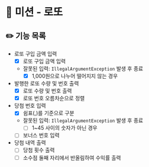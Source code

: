 # 🎱 미션 - 로또

## ✏️ 기능 목록
- 로또 구입 금액 입력
    - [x] 로또 구입 금액 입력
    - 잘못된 입력: `IllegalArgumentException` 발생 후 종료
        - [x] 1,000원으로 나누어 떨어지지 않는 경우
- 발행한 로또 수량 및 번호 출력
    - [x] 로또 수량 및 번호 출력
    - [x] 로또 번호 오름차순으로 정렬
- 당첨 번호 입력
    - [x] 쉼표(,)를 기준으로 구분
    - 잘못된 입력: `IllegalArgumentException` 발생 후 종료
        - [ ] 1~45 사이의 숫자가 아닌 경우
    - [ ] 보너스 번호 입력
- 당첨 내역 출력
    - [ ] 당첨 횟수 출력
    - [ ] 소수점 둘째 자리에서 반올림하여 수익률 출력